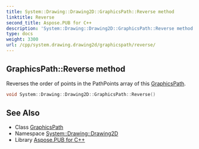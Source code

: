 ```yaml
---
title: System::Drawing::Drawing2D::GraphicsPath::Reverse method
linktitle: Reverse
second_title: Aspose.PUB for C++
description: 'System::Drawing::Drawing2D::GraphicsPath::Reverse method. Reverses the order of points in the PathPoints array of this GraphicsPath in C++.'
type: docs
weight: 3300
url: /cpp/system.drawing.drawing2d/graphicspath/reverse/
---
```

## GraphicsPath::Reverse method


Reverses the order of points in the PathPoints array of this [GraphicsPath](../).

```cpp
void System::Drawing::Drawing2D::GraphicsPath::Reverse()
```

## See Also

* Class [GraphicsPath](../)
* Namespace [System::Drawing::Drawing2D](../../)
* Library [Aspose.PUB for C++](../../../)

